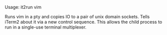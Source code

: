 Usage: it2run vim


Runs vim in a pty and copies IO to a pair of unix domain sockets. Tells iTerm2 about it via a new control sequence. This allows the child process to run in a single-use terminal multiplexer.
